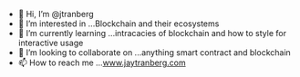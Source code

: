 - 👋 Hi, I’m @jtranberg
- 👀 I’m interested in ...Blockchain and their ecosystems
- 🌱 I’m currently learning ...intracacies of blockchain and how to style for interactive usage
- 💞️ I’m looking to collaborate on ...anything smart contract and blockchain
- 📫 How to reach me ...www.jaytranberg.com

<!---
jtranberg/jtranberg is a ✨ special ✨ repository because its `README.md` (this file) appears on your GitHub profile.
You can click the Preview link to take a look at your changes.
--->
